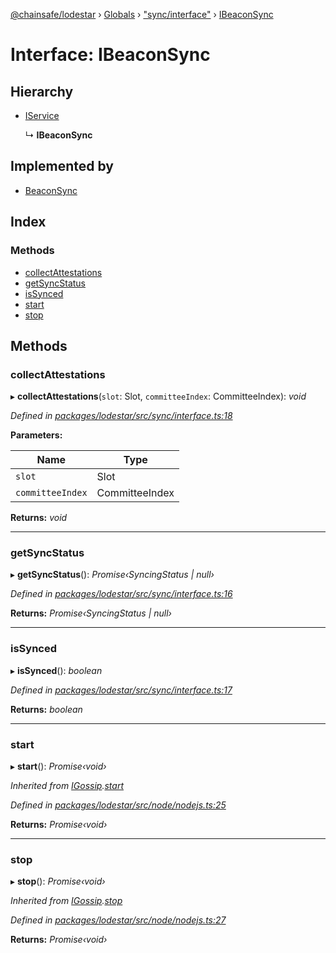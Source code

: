 [@chainsafe/lodestar](../README.md) › [Globals](../globals.md) › ["sync/interface"](../modules/_sync_interface_.md) › [IBeaconSync](_sync_interface_.ibeaconsync.md)

# Interface: IBeaconSync

## Hierarchy

* [IService](_node_nodejs_.iservice.md)

  ↳ **IBeaconSync**

## Implemented by

* [BeaconSync](../classes/_sync_sync_.beaconsync.md)

## Index

### Methods

* [collectAttestations](_sync_interface_.ibeaconsync.md#collectattestations)
* [getSyncStatus](_sync_interface_.ibeaconsync.md#getsyncstatus)
* [isSynced](_sync_interface_.ibeaconsync.md#issynced)
* [start](_sync_interface_.ibeaconsync.md#start)
* [stop](_sync_interface_.ibeaconsync.md#stop)

## Methods

###  collectAttestations

▸ **collectAttestations**(`slot`: Slot, `committeeIndex`: CommitteeIndex): *void*

*Defined in [packages/lodestar/src/sync/interface.ts:18](https://github.com/ChainSafe/lodestar/blob/eb468c79c/packages/lodestar/src/sync/interface.ts#L18)*

**Parameters:**

Name | Type |
------ | ------ |
`slot` | Slot |
`committeeIndex` | CommitteeIndex |

**Returns:** *void*

___

###  getSyncStatus

▸ **getSyncStatus**(): *Promise‹SyncingStatus | null›*

*Defined in [packages/lodestar/src/sync/interface.ts:16](https://github.com/ChainSafe/lodestar/blob/eb468c79c/packages/lodestar/src/sync/interface.ts#L16)*

**Returns:** *Promise‹SyncingStatus | null›*

___

###  isSynced

▸ **isSynced**(): *boolean*

*Defined in [packages/lodestar/src/sync/interface.ts:17](https://github.com/ChainSafe/lodestar/blob/eb468c79c/packages/lodestar/src/sync/interface.ts#L17)*

**Returns:** *boolean*

___

###  start

▸ **start**(): *Promise‹void›*

*Inherited from [IGossip](_network_gossip_interface_.igossip.md).[start](_network_gossip_interface_.igossip.md#start)*

*Defined in [packages/lodestar/src/node/nodejs.ts:25](https://github.com/ChainSafe/lodestar/blob/eb468c79c/packages/lodestar/src/node/nodejs.ts#L25)*

**Returns:** *Promise‹void›*

___

###  stop

▸ **stop**(): *Promise‹void›*

*Inherited from [IGossip](_network_gossip_interface_.igossip.md).[stop](_network_gossip_interface_.igossip.md#stop)*

*Defined in [packages/lodestar/src/node/nodejs.ts:27](https://github.com/ChainSafe/lodestar/blob/eb468c79c/packages/lodestar/src/node/nodejs.ts#L27)*

**Returns:** *Promise‹void›*
